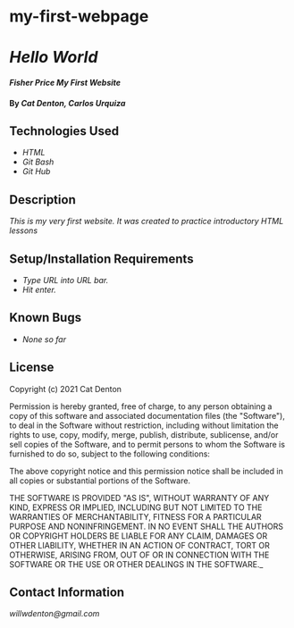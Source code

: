 # my-first-webpage
# _Hello World_

#### _Fisher Price My First Website_

#### By _**Cat Denton, Carlos Urquiza**_

## Technologies Used

* _HTML_
* _Git Bash_
* _Git Hub_

## Description

_This is my very first website. It was created to practice introductory HTML lessons_

## Setup/Installation Requirements

* _Type URL into URL bar._
* _Hit enter._

## Known Bugs

* _None so far_

## License

Copyright (c) 2021 Cat Denton

Permission is hereby granted, free of charge, to any person obtaining a copy
of this software and associated documentation files (the "Software"), to deal
in the Software without restriction, including without limitation the rights
to use, copy, modify, merge, publish, distribute, sublicense, and/or sell
copies of the Software, and to permit persons to whom the Software is
furnished to do so, subject to the following conditions:

The above copyright notice and this permission notice shall be included in all
copies or substantial portions of the Software.

THE SOFTWARE IS PROVIDED "AS IS", WITHOUT WARRANTY OF ANY KIND, EXPRESS OR
IMPLIED, INCLUDING BUT NOT LIMITED TO THE WARRANTIES OF MERCHANTABILITY,
FITNESS FOR A PARTICULAR PURPOSE AND NONINFRINGEMENT. IN NO EVENT SHALL THE
AUTHORS OR COPYRIGHT HOLDERS BE LIABLE FOR ANY CLAIM, DAMAGES OR OTHER
LIABILITY, WHETHER IN AN ACTION OF CONTRACT, TORT OR OTHERWISE, ARISING FROM,
OUT OF OR IN CONNECTION WITH THE SOFTWARE OR THE USE OR OTHER DEALINGS IN THE
SOFTWARE._

## Contact Information

_willwdenton@gmail.com_
